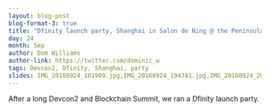 ```yaml
---
layout: blog-post
blog-format-3: true
title: "Dfinity launch party, Shanghai in Salon de Ning @ the Peninsula Hotel"
day: 24
month: Sep
author: Dom Williams
author-link: https://twitter.com/dominic_w
tags: Devcon2, Dfinity, Shanghai, party
slides: IMG_20160924_181909.jpg,IMG_20160924_194741.jpg,IMG_20160924_201931.jpg,IMG_20160924_201959.jpg,IMG_20160924_220137.jpg
---
```


After a long Devcon2 and Blockchain Summit, we ran a Dfinity launch party.
